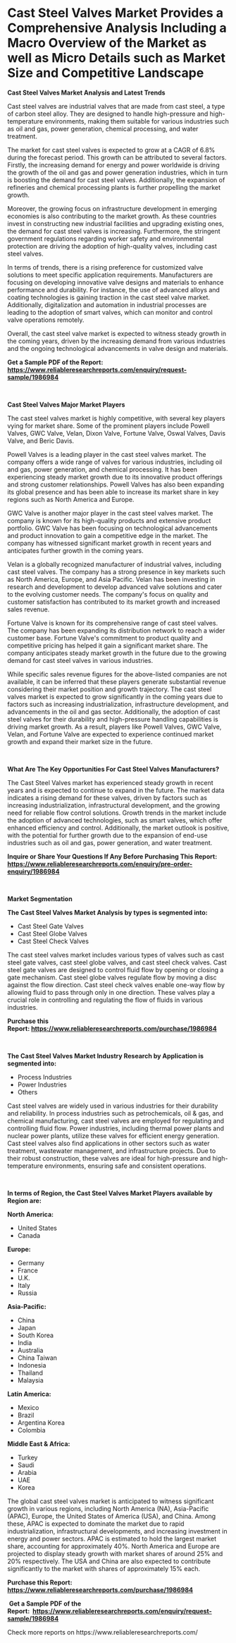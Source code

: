 <p><h1>Cast Steel Valves Market Provides a Comprehensive Analysis Including a Macro Overview of the Market as well as Micro Details such as Market Size and Competitive Landscape</h1></p><p><strong>Cast Steel Valves Market Analysis and Latest Trends</strong></p>
<p><p>Cast steel valves are industrial valves that are made from cast steel, a type of carbon steel alloy. They are designed to handle high-pressure and high-temperature environments, making them suitable for various industries such as oil and gas, power generation, chemical processing, and water treatment.</p><p>The market for cast steel valves is expected to grow at a CAGR of 6.8% during the forecast period. This growth can be attributed to several factors. Firstly, the increasing demand for energy and power worldwide is driving the growth of the oil and gas and power generation industries, which in turn is boosting the demand for cast steel valves. Additionally, the expansion of refineries and chemical processing plants is further propelling the market growth.</p><p>Moreover, the growing focus on infrastructure development in emerging economies is also contributing to the market growth. As these countries invest in constructing new industrial facilities and upgrading existing ones, the demand for cast steel valves is increasing. Furthermore, the stringent government regulations regarding worker safety and environmental protection are driving the adoption of high-quality valves, including cast steel valves.</p><p>In terms of trends, there is a rising preference for customized valve solutions to meet specific application requirements. Manufacturers are focusing on developing innovative valve designs and materials to enhance performance and durability. For instance, the use of advanced alloys and coating technologies is gaining traction in the cast steel valve market. Additionally, digitalization and automation in industrial processes are leading to the adoption of smart valves, which can monitor and control valve operations remotely.</p><p>Overall, the cast steel valve market is expected to witness steady growth in the coming years, driven by the increasing demand from various industries and the ongoing technological advancements in valve design and materials.</p></p>
<p><strong>Get a Sample PDF of the Report:&nbsp; <a href="https://www.reliableresearchreports.com/enquiry/request-sample/1986984">https://www.reliableresearchreports.com/enquiry/request-sample/1986984</a></strong></p>
<p>&nbsp;</p>
<p><strong>Cast Steel Valves Major Market Players</strong></p>
<p><p>The cast steel valves market is highly competitive, with several key players vying for market share. Some of the prominent players include Powell Valves, GWC Valve, Velan, Dixon Valve, Fortune Valve, Oswal Valves, Davis Valve, and Beric Davis.</p><p>Powell Valves is a leading player in the cast steel valves market. The company offers a wide range of valves for various industries, including oil and gas, power generation, and chemical processing. It has been experiencing steady market growth due to its innovative product offerings and strong customer relationships. Powell Valves has also been expanding its global presence and has been able to increase its market share in key regions such as North America and Europe.</p><p>GWC Valve is another major player in the cast steel valves market. The company is known for its high-quality products and extensive product portfolio. GWC Valve has been focusing on technological advancements and product innovation to gain a competitive edge in the market. The company has witnessed significant market growth in recent years and anticipates further growth in the coming years.</p><p>Velan is a globally recognized manufacturer of industrial valves, including cast steel valves. The company has a strong presence in key markets such as North America, Europe, and Asia Pacific. Velan has been investing in research and development to develop advanced valve solutions and cater to the evolving customer needs. The company's focus on quality and customer satisfaction has contributed to its market growth and increased sales revenue.</p><p>Fortune Valve is known for its comprehensive range of cast steel valves. The company has been expanding its distribution network to reach a wider customer base. Fortune Valve's commitment to product quality and competitive pricing has helped it gain a significant market share. The company anticipates steady market growth in the future due to the growing demand for cast steel valves in various industries.</p><p>While specific sales revenue figures for the above-listed companies are not available, it can be inferred that these players generate substantial revenue considering their market position and growth trajectory. The cast steel valves market is expected to grow significantly in the coming years due to factors such as increasing industrialization, infrastructure development, and advancements in the oil and gas sector. Additionally, the adoption of cast steel valves for their durability and high-pressure handling capabilities is driving market growth. As a result, players like Powell Valves, GWC Valve, Velan, and Fortune Valve are expected to experience continued market growth and expand their market size in the future.</p></p>
<p>&nbsp;</p>
<p><strong>What Are The Key Opportunities For Cast Steel Valves Manufacturers?</strong></p>
<p><p>The Cast Steel Valves market has experienced steady growth in recent years and is expected to continue to expand in the future. The market data indicates a rising demand for these valves, driven by factors such as increasing industrialization, infrastructural development, and the growing need for reliable flow control solutions. Growth trends in the market include the adoption of advanced technologies, such as smart valves, which offer enhanced efficiency and control. Additionally, the market outlook is positive, with the potential for further growth due to the expansion of end-use industries such as oil and gas, power generation, and water treatment.</p></p>
<p><strong>Inquire or Share Your Questions If Any Before Purchasing This Report: <a href="https://www.reliableresearchreports.com/enquiry/pre-order-enquiry/1986984">https://www.reliableresearchreports.com/enquiry/pre-order-enquiry/1986984</a></strong></p>
<p>&nbsp;</p>
<p><strong>Market Segmentation</strong></p>
<p><strong>The Cast Steel Valves Market Analysis by types is segmented into:</strong></p>
<p><ul><li>Cast Steel Gate Valves</li><li>Cast Steel Globe Valves</li><li>Cast Steel Check Valves</li></ul></p>
<p><p>The cast steel valves market includes various types of valves such as cast steel gate valves, cast steel globe valves, and cast steel check valves. Cast steel gate valves are designed to control fluid flow by opening or closing a gate mechanism. Cast steel globe valves regulate flow by moving a disc against the flow direction. Cast steel check valves enable one-way flow by allowing fluid to pass through only in one direction. These valves play a crucial role in controlling and regulating the flow of fluids in various industries.</p></p>
<p><strong>Purchase this Report:&nbsp;<a href="https://www.reliableresearchreports.com/purchase/1986984">https://www.reliableresearchreports.com/purchase/1986984</a></strong></p>
<p>&nbsp;</p>
<p><strong>The Cast Steel Valves Market Industry Research by Application is segmented into:</strong></p>
<p><ul><li>Process Industries</li><li>Power Industries</li><li>Others</li></ul></p>
<p><p>Cast steel valves are widely used in various industries for their durability and reliability. In process industries such as petrochemicals, oil & gas, and chemical manufacturing, cast steel valves are employed for regulating and controlling fluid flow. Power industries, including thermal power plants and nuclear power plants, utilize these valves for efficient energy generation. Cast steel valves also find applications in other sectors such as water treatment, wastewater management, and infrastructure projects. Due to their robust construction, these valves are ideal for high-pressure and high-temperature environments, ensuring safe and consistent operations.</p></p>
<p>&nbsp;</p>
<p><strong>In terms of Region, the Cast Steel Valves Market Players available by Region are:</strong></p>
<p>
    <p> <strong> North America: </strong>
        <ul>
            <li>United States</li>
            <li>Canada</li>
        </ul>
        </p> 
    <p> <strong> Europe: </strong>
        <ul>
            <li>Germany</li>
            <li>France</li>
            <li>U.K.</li>
            <li>Italy</li>
            <li>Russia</li>
        </ul>
        </p> 
    <p> <strong> Asia-Pacific: </strong>
        <ul>
            <li>China</li>
            <li>Japan</li>
            <li>South Korea</li>
            <li>India</li>
            <li>Australia</li>
            <li>China Taiwan</li>
            <li>Indonesia</li>
            <li>Thailand</li>
            <li>Malaysia</li>
        </ul>
        </p> 
    <p> <strong> Latin America: </strong>
        <ul>
            <li>Mexico</li>
            <li>Brazil</li>
            <li>Argentina Korea</li>
            <li>Colombia</li>
        </ul>
        </p> 
    <p> <strong> Middle East & Africa: </strong>
        <ul>
            <li>Turkey</li>
            <li>Saudi</li>
            <li>Arabia</li>
            <li>UAE</li>
            <li>Korea</li>
        </ul>
    </p>
    </p>
<p><p>The global cast steel valves market is anticipated to witness significant growth in various regions, including North America (NA), Asia-Pacific (APAC), Europe, the United States of America (USA), and China. Among these, APAC is expected to dominate the market due to rapid industrialization, infrastructural developments, and increasing investment in energy and power sectors. APAC is estimated to hold the largest market share, accounting for approximately 40%. North America and Europe are projected to display steady growth with market shares of around 25% and 20% respectively. The USA and China are also expected to contribute significantly to the market with shares of approximately 15% each.</p></p>
<p><strong>Purchase this Report: <a href="https://www.reliableresearchreports.com/purchase/1986984">https://www.reliableresearchreports.com/purchase/1986984</a></strong></p>
<p>&nbsp;<strong>Get a Sample PDF of the Report:&nbsp;&nbsp;<a href="https://www.reliableresearchreports.com/enquiry/request-sample/1986984">https://www.reliableresearchreports.com/enquiry/request-sample/1986984</a></strong></p>
<p><strong></strong></p>
<p>Check more reports on https://www.reliableresearchreports.com/</p>